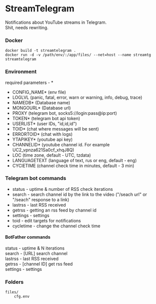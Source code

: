 # StreamTelegram
Notifications about YouTube streams in Telegram.  
Shit, needs rewriting.
### Docker
`docker build -t streamtelegram .`  
`docker run -d -v /path/env/:/app/files/ --net=host --name streamtg streamtelegram`  
### Environment
required parameters - *
* CONFIG_NAME* (env file)
* LOGLVL (panic, fatal, error, warn or warning, info, debug, trace)
* NAMEDB* (Database name)
* MONGOURL* (Database url)
* PROXY (telegram bot, socks5://login:pass@ip:port)
* TOKEN* (telegram bot api token)
* USERLIST* (user IDs, "id,id,id")
* TOID* (chat where messages will be sent)
* ERRORTOID* (chat with logs)
* YTAPIKEY* (youtube api key)
* CHANNELID* (youtube channel id. For example UC2_vpnza621Sa0cf_xhqJ8Q)
* LOC (time zone, default - UTC, tzdata)
* LANGUAGETEXT (language of text, rus or eng, default - eng)
* CYClETIME (channel check time in minutes, default - 3 min)
### Telegram bot commands
* status - uptime & number of RSS check iterations
* search - search channel id by the link to the video ("/seach url" or "/seach" response to a link)
* lastrss - last RSS received
* getrss - getting an rss feed by channel id
* settings - settings
* toid - edit targets for notifications 
* cycletime - change the channel check time
#### BotFather commands
status - uptime & N iterations  
search - [URL] search channel  
lastrss - last RSS received  
getrss - [channel ID] get rss feed  
settings - settings

### Folders

```
files/
    cfg.env
```